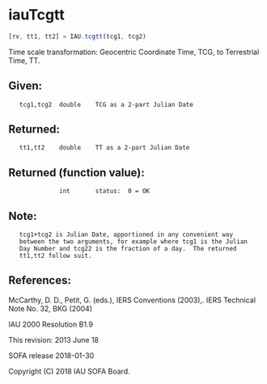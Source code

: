 # iauTcgtt

```js
[rv, tt1, tt2] = IAU.tcgtt(tcg1, tcg2)
```

Time scale transformation:  Geocentric Coordinate Time, TCG, to
Terrestrial Time, TT.

## Given:
```
   tcg1,tcg2  double    TCG as a 2-part Julian Date
```

## Returned:
```
   tt1,tt2    double    TT as a 2-part Julian Date
```

## Returned (function value):
```
              int       status:  0 = OK
```

## Note:

```
   tcg1+tcg2 is Julian Date, apportioned in any convenient way
   between the two arguments, for example where tcg1 is the Julian
   Day Number and tcg22 is the fraction of a day.  The returned
   tt1,tt2 follow suit.
```

## References:

   McCarthy, D. D., Petit, G. (eds.), IERS Conventions (2003),.
   IERS Technical Note No. 32, BKG (2004)

   IAU 2000 Resolution B1.9

This revision:  2013 June 18

SOFA release 2018-01-30

Copyright (C) 2018 IAU SOFA Board.
